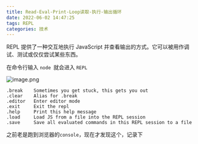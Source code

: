 ```yaml
---
title: Read-Eval-Print-Loop读取-执行-输出循环
date: 2022-06-02 14:47:25
tags: REPL
categories: 技术
---
```




REPL 提供了一种交互地执行 JavaScript 并查看输出的方式。它可以被用作调试、测试或仅仅尝试某些东西。

在命令行输入 `node `就会进入 `REPL`

![image.png](https://p6-juejin.byteimg.com/tos-cn-i-k3u1fbpfcp/d9d8f045081c48efa620c12a24130619~tplv-k3u1fbpfcp-watermark.image?)

``` 
.break    Sometimes you get stuck, this gets you out
.clear    Alias for .break
.editor   Enter editor mode
.exit     Exit the repl
.help     Print this help message
.load     Load JS from a file into the REPL session
.save     Save all evaluated commands in this REPL session to a file

```



之前老是跑到浏览器的`console`，现在才发现这个，记录下